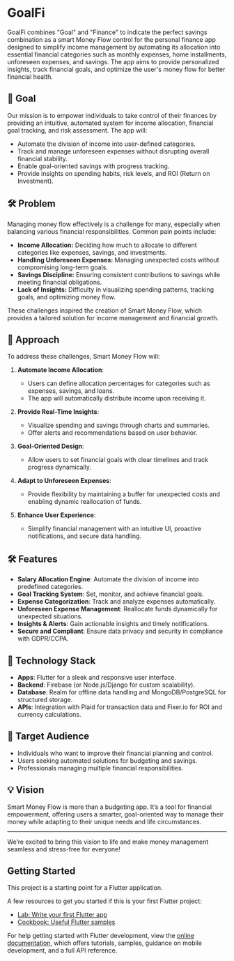 # GoalFi

GoalFi combines "Goal" and "Finance" to indicate the perfect savings combination as a smart Money Flow control for the personal finance app designed to simplify income management by automating its allocation into essential financial categories such as monthly expenses, home installments, unforeseen expenses, and savings. The app aims to provide personalized insights, track financial goals, and optimize the user's money flow for better financial health.

## 🌟 **Goal**
Our mission is to empower individuals to take control of their finances by providing an intuitive, automated system for income allocation, financial goal tracking, and risk assessment. The app will:
- Automate the division of income into user-defined categories.
- Track and manage unforeseen expenses without disrupting overall financial stability.
- Enable goal-oriented savings with progress tracking.
- Provide insights on spending habits, risk levels, and ROI (Return on Investment).

## 🛠 **Problem**
Managing money flow effectively is a challenge for many, especially when balancing various financial responsibilities. Common pain points include:
- **Income Allocation:** Deciding how much to allocate to different categories like expenses, savings, and investments.
- **Handling Unforeseen Expenses:** Managing unexpected costs without compromising long-term goals.
- **Savings Discipline:** Ensuring consistent contributions to savings while meeting financial obligations.
- **Lack of Insights:** Difficulty in visualizing spending patterns, tracking goals, and optimizing money flow.

These challenges inspired the creation of Smart Money Flow, which provides a tailored solution for income management and financial growth.

## 🚀 **Approach**
To address these challenges, Smart Money Flow will:
1. **Automate Income Allocation**:
   - Users can define allocation percentages for categories such as expenses, savings, and loans.
   - The app will automatically distribute income upon receiving it.

2. **Provide Real-Time Insights**:
   - Visualize spending and savings through charts and summaries.
   - Offer alerts and recommendations based on user behavior.

3. **Goal-Oriented Design**:
   - Allow users to set financial goals with clear timelines and track progress dynamically.

4. **Adapt to Unforeseen Expenses**:
   - Provide flexibility by maintaining a buffer for unexpected costs and enabling dynamic reallocation of funds.

5. **Enhance User Experience**:
   - Simplify financial management with an intuitive UI, proactive notifications, and secure data handling.

## 🛠 **Features**
- **Salary Allocation Engine**: Automate the division of income into predefined categories.
- **Goal Tracking System**: Set, monitor, and achieve financial goals.
- **Expense Categorization**: Track and analyze expenses automatically.
- **Unforeseen Expense Management**: Reallocate funds dynamically for unexpected situations.
- **Insights & Alerts**: Gain actionable insights and timely notifications.
- **Secure and Compliant**: Ensure data privacy and security in compliance with GDPR/CCPA.

## 🔧 **Technology Stack**
- **Apps**: Flutter for a sleek and responsive user interface.
- **Backend**: Firebase (or Node.js/Django for custom scalability).
- **Database**: Realm for offline data handling and MongoDB/PostgreSQL for structured storage.
- **APIs**: Integration with Plaid for transaction data and Fixer.io for ROI and currency calculations.

## 👥 **Target Audience**
- Individuals who want to improve their financial planning and control.
- Users seeking automated solutions for budgeting and savings.
- Professionals managing multiple financial responsibilities.

## 💡 **Vision**
Smart Money Flow is more than a budgeting app. It’s a tool for financial empowerment, offering users a smarter, goal-oriented way to manage their money while adapting to their unique needs and life circumstances.

---

We’re excited to bring this vision to life and make money management seamless and stress-free for everyone!

## Getting Started

This project is a starting point for a Flutter application.

A few resources to get you started if this is your first Flutter project:

- [Lab: Write your first Flutter app](https://docs.flutter.dev/get-started/codelab)
- [Cookbook: Useful Flutter samples](https://docs.flutter.dev/cookbook)

For help getting started with Flutter development, view the
[online documentation](https://docs.flutter.dev/), which offers tutorials,
samples, guidance on mobile development, and a full API reference.
